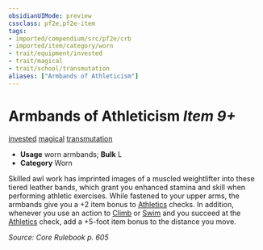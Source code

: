 ```yaml
---
obsidianUIMode: preview
cssclass: pf2e,pf2e-item
tags:
- imported/compendium/src/pf2e/crb
- imported/item/category/worn
- trait/equipment/invested
- trait/magical
- trait/school/transmutation
aliases: ["Armbands of Athleticism"]
---
```

# Armbands of Athleticism *Item 9+*  
[invested](invested.md)  [magical](magical.md)  [transmutation](transmutation.md)  

- **Usage** worn armbands; **Bulk** L
- **Category** Worn

Skilled awl work has imprinted images of a muscled weightlifter into these tiered leather bands, which grant you enhanced stamina and skill when performing athletic exercises. While fastened to your upper arms, the armbands give you a +2 item bonus to [Athletics](../../skills.md#Athletics) checks. In addition, whenever you use an action to [Climb](climb.md) or [Swim](swim.md) and you succeed at the [Athletics](../../skills.md#Athletics) check, add a +5-foot item bonus to the distance you move.

*Source: Core Rulebook p. 605*